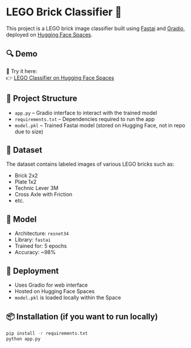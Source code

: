 # LEGO Brick Classifier 🧱

This project is a LEGO brick image classifier built using [Fastai](https://docs.fast.ai/) and [Gradio](https://gradio.app/), deployed on [Hugging Face Spaces](https://huggingface.co/spaces/Bets61/lego-classifier-project).

## 🔍 Demo
🧪 Try it here:  
👉 [LEGO Classifier on Hugging Face Spaces](https://huggingface.co/spaces/Bets61/lego-classifier-project)

## 📂 Project Structure

- `app.py` – Gradio interface to interact with the trained model
- `requirements.txt` – Dependencies required to run the app
- `model.pkl` – Trained Fastai model (stored on Hugging Face, not in repo due to size)

## 📸 Dataset

The dataset contains labeled images of various LEGO bricks such as:
- Brick 2x2  
- Plate 1x2  
- Technic Lever 3M  
- Cross Axle with Friction  
- etc.

## 🧠 Model

- Architecture: `resnet34`
- Library: `fastai`
- Trained for: 5 epochs
- Accuracy: ~98%

## 🚀 Deployment

- Uses Gradio for web interface
- Hosted on Hugging Face Spaces
- `model.pkl` is loaded locally within the Space

## 📦 Installation (if you want to run locally)

```bash
pip install -r requirements.txt
python app.py
